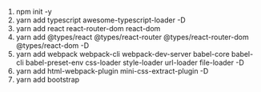 1. npm init -y
2. yarn add typescript awesome-typescript-loader -D
3. yarn add react react-router-dom react-dom
4. yarn add @types/react @types/react-router @types/react-router-dom @types/react-dom -D
5. yarn add webpack webpack-cli webpack-dev-server babel-core babel-cli babel-preset-env css-loader style-loader url-loader file-loader -D
6. yarn add html-webpack-plugin mini-css-extract-plugin -D
7. yarn add bootstrap